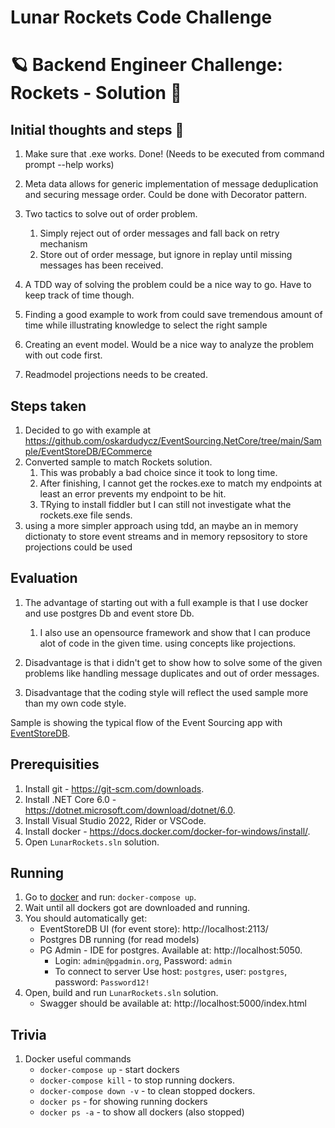 ﻿# Lunar Rockets Code Challenge

# 🪐 Backend Engineer Challenge: Rockets - Solution 🚀

## Initial thoughts and steps 👋

1. Make sure that .exe works. Done! (Needs to be executed from command prompt --help works)
2. Meta data allows for generic implementation of message deduplication and securing message order. Could be done with Decorator pattern.
3. Two tactics to solve out of order problem. 
    1. Simply reject out of order messages and fall back on retry mechanism
    2. Store out of order message, but ignore in replay until missing messages has been received.

4. A TDD way of solving the problem could be a nice way to go. Have to keep track of time though.
5. Finding a good example to work from could save tremendous amount of time while illustrating knowledge to select the right sample
6. Creating an event model. Would be a nice way to analyze the problem with out code first.
7. Readmodel projections needs to be created.


## Steps taken
 1. Decided to go with example at https://github.com/oskardudycz/EventSourcing.NetCore/tree/main/Sample/EventStoreDB/ECommerce
 2. Converted sample to match Rockets solution.
     1. This was probably a bad choice since it took to long time.
     2. After finishing, I cannot get the rockes.exe to match my endpoints at least an error prevents my endpoint to be hit. 
     3. TRying to install fiddler but I can still not investigate what the rockets.exe file sends. 
 3. using a more simpler approach using tdd, an maybe an in memory dictionaty to store event streams and in memory repsository to store projections could be used
 
 ## Evaluation
 1. The advantage of starting out with a full example is that I use docker and use postgres Db and event store Db. 
     1. I also use an opensource framework and show that I can produce alot of code in the given time. using concepts like projections.
     
 2. Disadvantage is that i didn't get to show how to solve some of the given problems like handling message duplicates and out of order messages.
 3. Disadvantage that the coding style will reflect the used sample more than my own code style.

Sample is showing the typical flow of the Event Sourcing app with [EventStoreDB](https://developers.eventstore.com).

## Prerequisities

1. Install git - https://git-scm.com/downloads.
2. Install .NET Core 6.0 - https://dotnet.microsoft.com/download/dotnet/6.0.
3. Install Visual Studio 2022, Rider or VSCode.
4. Install docker - https://docs.docker.com/docker-for-windows/install/.
5. Open `LunarRockets.sln` solution.

## Running

1. Go to [docker](./docker) and run: `docker-compose up`.
2. Wait until all dockers got are downloaded and running.
3. You should automatically get:
    - EventStoreDB UI (for event store): http://localhost:2113/
    - Postgres DB running (for read models)
    - PG Admin - IDE for postgres. Available at: http://localhost:5050.
        - Login: `admin@pgadmin.org`, Password: `admin`
        - To connect to server Use host: `postgres`, user: `postgres`, password: `Password12!`
4. Open, build and run `LunarRockets.sln` solution.
    - Swagger should be available at: http://localhost:5000/index.html




## Trivia

1. Docker useful commands
    - `docker-compose up` - start dockers
    - `docker-compose kill` - to stop running dockers.
    - `docker-compose down -v` - to clean stopped dockers.
    - `docker ps` - for showing running dockers
    - `docker ps -a` - to show all dockers (also stopped)

